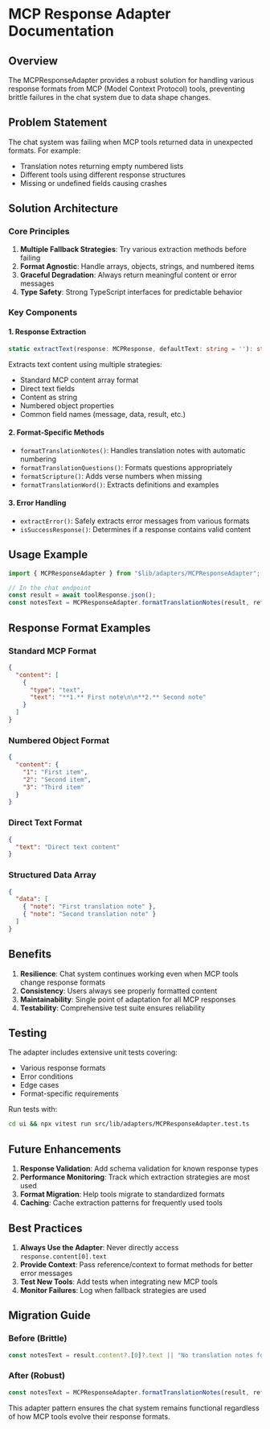 # MCP Response Adapter Documentation

## Overview

The MCPResponseAdapter provides a robust solution for handling various response formats from MCP (Model Context Protocol) tools, preventing brittle failures in the chat system due to data shape changes.

## Problem Statement

The chat system was failing when MCP tools returned data in unexpected formats. For example:

- Translation notes returning empty numbered lists
- Different tools using different response structures
- Missing or undefined fields causing crashes

## Solution Architecture

### Core Principles

1. **Multiple Fallback Strategies**: Try various extraction methods before failing
2. **Format Agnostic**: Handle arrays, objects, strings, and numbered items
3. **Graceful Degradation**: Always return meaningful content or error messages
4. **Type Safety**: Strong TypeScript interfaces for predictable behavior

### Key Components

#### 1. Response Extraction

```typescript
static extractText(response: MCPResponse, defaultText: string = ''): string
```

Extracts text content using multiple strategies:

- Standard MCP content array format
- Direct text fields
- Content as string
- Numbered object properties
- Common field names (message, data, result, etc.)

#### 2. Format-Specific Methods

- `formatTranslationNotes()`: Handles translation notes with automatic numbering
- `formatTranslationQuestions()`: Formats questions appropriately
- `formatScripture()`: Adds verse numbers when missing
- `formatTranslationWord()`: Extracts definitions and examples

#### 3. Error Handling

- `extractError()`: Safely extracts error messages from various formats
- `isSuccessResponse()`: Determines if a response contains valid content

## Usage Example

```typescript
import { MCPResponseAdapter } from "$lib/adapters/MCPResponseAdapter";

// In the chat endpoint
const result = await toolResponse.json();
const notesText = MCPResponseAdapter.formatTranslationNotes(result, reference);
```

## Response Format Examples

### Standard MCP Format

```json
{
  "content": [
    {
      "type": "text",
      "text": "**1.** First note\n\n**2.** Second note"
    }
  ]
}
```

### Numbered Object Format

```json
{
  "content": {
    "1": "First item",
    "2": "Second item",
    "3": "Third item"
  }
}
```

### Direct Text Format

```json
{
  "text": "Direct text content"
}
```

### Structured Data Array

```json
{
  "data": [
    { "note": "First translation note" },
    { "note": "Second translation note" }
  ]
}
```

## Benefits

1. **Resilience**: Chat system continues working even when MCP tools change response formats
2. **Consistency**: Users always see properly formatted content
3. **Maintainability**: Single point of adaptation for all MCP responses
4. **Testability**: Comprehensive test suite ensures reliability

## Testing

The adapter includes extensive unit tests covering:

- Various response formats
- Error conditions
- Edge cases
- Format-specific requirements

Run tests with:

```bash
cd ui && npx vitest run src/lib/adapters/MCPResponseAdapter.test.ts
```

## Future Enhancements

1. **Response Validation**: Add schema validation for known response types
2. **Performance Monitoring**: Track which extraction strategies are most used
3. **Format Migration**: Help tools migrate to standardized formats
4. **Caching**: Cache extraction patterns for frequently used tools

## Best Practices

1. **Always Use the Adapter**: Never directly access `response.content[0].text`
2. **Provide Context**: Pass reference/context to format methods for better error messages
3. **Test New Tools**: Add tests when integrating new MCP tools
4. **Monitor Failures**: Log when fallback strategies are used

## Migration Guide

### Before (Brittle)

```typescript
const notesText = result.content?.[0]?.text || "No translation notes found";
```

### After (Robust)

```typescript
const notesText = MCPResponseAdapter.formatTranslationNotes(result, reference);
```

This adapter pattern ensures the chat system remains functional regardless of how MCP tools evolve their response formats.
